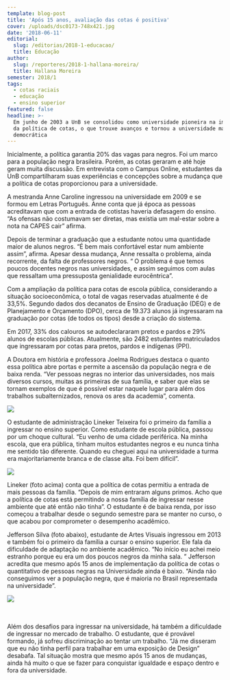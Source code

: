 ```yaml
---
template: blog-post
title: 'Após 15 anos, avaliação das cotas é positiva'
cover: /uploads/dsc0173-748x421.jpg
date: '2018-06-11'
editorial:
  slug: /editorias/2018-1-educacao/
  title: Educação
author:
  slug: /reporteres/2018-1-hallana-moreira/
  title: Hallana Moreira
semester: 2018/1
tags:
  - cotas raciais
  - educação
  - ensino superior
featured: false
headline: >-
  Em junho de 2003 a UnB se consolidou como universidade pioneira na implantação
  da política de cotas, o que trouxe avanços e tornou a universidade mais
  democrática
---
```





Inicialmente, a política garantia 20% das vagas para negros. Foi um marco para a população negra brasileira. Porém, as cotas geraram e até hoje geram muita discussão. Em entrevista com o Campus Online, estudantes da UnB compartilharam suas experiências e concepções sobre a mudança que a política de cotas proporcionou para a universidade.



A mestranda Anne Caroline ingressou na universidade em 2009 e se formou em Letras Português. Anne conta que já época as pessoas acreditavam que com a entrada de cotistas haveria defasagem do ensino. “As ofensas não costumavam ser diretas, mas existia um mal-estar sobre a nota na CAPES cair” afirma.



Depois de terminar a graduação que a estudante notou uma quantidade maior de alunos negros. “É bem mais confortável estar num ambiente assim”, afirma. Apesar dessa mudança, Anne ressalta o problema, ainda recorrente, da falta de professores negros. “ O problema é que temos poucos docentes negros nas universidades, e assim seguimos com aulas que ressaltam uma pressuposta genialidade eurocêntrica”.



Com a ampliação da política para cotas de escola pública, considerando a situação socioeconômica, o total de vagas reservadas atualmente é de 33,5%. Segundo dados dos decanatos de Ensino de Graduação (DEG) e de Planejamento e Orçamento (DPO), cerca de 19.373 alunos já ingressaram na graduação por cotas (de todos os tipos) desde a criação do sistema.



Em 2017, 33% dos calouros se autodeclararam pretos e pardos e 29% alunos de escolas públicas. Atualmente, são 2482 estudantes matriculados que ingressaram por cotas para pretos, pardos e indígenas (PPI).



A Doutora em história e professora Joelma Rodrigues destaca o quanto essa política abre portas e permite a ascensão da população negra e de baixa renda. “Ver pessoas negras no interior das universidades, nos mais diversos cursos, muitas as primeiras de sua família, e saber que elas se tornam exemplos de que é possível estar naquele lugar para além dos trabalhos subalternizados, renova os ares da academia”, comenta.

![](/uploads/dsc0150-1024x683.jpg)

O estudante de administração Lineker Teixeira foi o primeiro da família a ingressar no ensino superior. Como estudante de escola pública, passou por um choque cultural. “Eu venho de uma cidade periférica. Na minha escola, que era pública, tinham muitos estudantes negros e eu nunca tinha me sentido tão diferente. Quando eu cheguei aqui na universidade a turma era majoritariamente branca e de classe alta. Foi bem difícil”.



![](/uploads/20180609_124403-1024x831.jpg)

Lineker (foto acima) conta que a política de cotas permitiu a entrada de mais pessoas da família. “Depois de mim entraram alguns primos. Acho que a política de cotas está permitindo a nossa família de ingressar nesse ambiente que até então não tinha”. O estudante é de baixa renda, por isso começou a trabalhar desde o segundo semestre para se manter no curso, o que acabou por comprometer o desempenho acadêmico.



Jefferson Silva (foto abaixo), estudante de Artes Visuais ingressou em 2013 e também foi o primeiro da família a cursar o ensino superior. Ele fala da dificuldade de adaptação no ambiente acadêmico. “No início eu achei meio estranho porque eu era um dos poucos negros da minha sala. ” Jefferson acredita que mesmo após 15 anos de implementação da política de cotas o quantitativo de pessoas negras na Universidade ainda é baixo. “Ainda não conseguimos ver a população negra, que é maioria no Brasil representada na universidade”.

![](/uploads/20180609_124831-1024x772.jpg)

\
\
Além dos desafios para ingressar na universidade, há também a dificuldade de ingressar no mercado de trabalho. O estudante, que é provável formando, já sofreu discriminação ao tentar um trabalho. “Já me disseram que eu não tinha perfil para trabalhar em uma exposição de Design” desabafa. Tal situação mostra que mesmo após 15 anos de mudanças, ainda há muito o que se  fazer para conquistar igualdade e espaço dentro e fora da universidade.
